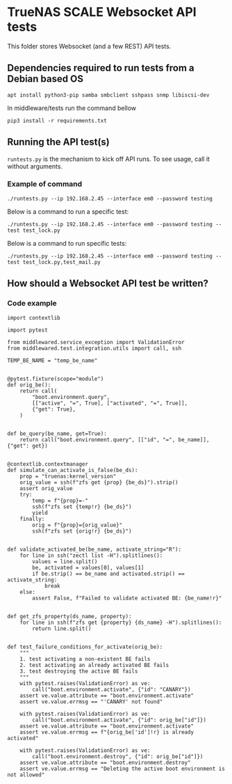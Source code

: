 # TrueNAS SCALE Websocket API tests
This folder stores Websocket (and a few REST) API tests.

## Dependencies required to run tests from a Debian based OS

`apt install python3-pip samba smbclient sshpass snmp libiscsi-dev`

In middleware/tests run the command bellow

`pip3 install -r requirements.txt`

## Running the API test(s)
`runtests.py` is the mechanism to kick off API runs. To see usage, call it without arguments.

### Example of command

`./runtests.py --ip 192.168.2.45 --interface em0 --password testing`

Below is a command to run a specific test:

`./runtests.py --ip 192.168.2.45 --interface em0 --password testing --test test_lock.py`

Below is a command to run specific tests:

`./runtests.py --ip 192.168.2.45 --interface em0 --password testing --test test_lock.py,test_mail.py`

## How should a Websocket API test be written?

### Code example
```
import contextlib

import pytest

from middlewared.service_exception import ValidationError
from middlewared.test.integration.utils import call, ssh

TEMP_BE_NAME = "temp_be_name"


@pytest.fixture(scope="module")
def orig_be():
    return call(
        "boot.environment.query",
        [["active", "=", True], ["activated", "=", True]],
        {"get": True},
    )


def be_query(be_name, get=True):
    return call("boot.environment.query", [["id", "=", be_name]], {"get": get})


@contextlib.contextmanager
def simulate_can_activate_is_false(be_ds):
    prop = "truenas:kernel_version"
    orig_value = ssh(f"zfs get {prop} {be_ds}").strip()
    assert orig_value
    try:
        temp = f"{prop}=-"
        ssh(f"zfs set {temp!r} {be_ds}")
        yield
    finally:
        orig = f"{prop}={orig_value}"
        ssh(f"zfs set {orig!r} {be_ds}")


def validate_activated_be(be_name, activate_string="R"):
    for line in ssh("zectl list -H").splitlines():
        values = line.split()
        be, activated = values[0], values[1]
        if be.strip() == be_name and activated.strip() == activate_string:
            break
    else:
        assert False, f"Failed to validate activated BE: {be_name!r}"


def get_zfs_property(ds_name, property):
    for line in ssh(f"zfs get {property} {ds_name} -H").splitlines():
        return line.split()


def test_failure_conditions_for_activate(orig_be):
    """
    1. test activating a non-existent BE fails
    2. test activating an already activated BE fails
    3. test destroying the active BE fails
    """
    with pytest.raises(ValidationError) as ve:
        call("boot.environment.activate", {"id": "CANARY"})
    assert ve.value.attribute == "boot.environment.activate"
    assert ve.value.errmsg == "'CANARY' not found"

    with pytest.raises(ValidationError) as ve:
        call("boot.environment.activate", {"id": orig_be["id"]})
    assert ve.value.attribute == "boot.environment.activate"
    assert ve.value.errmsg == f"{orig_be['id']!r} is already activated"

    with pytest.raises(ValidationError) as ve:
        call("boot.environment.destroy", {"id": orig_be["id"]})
    assert ve.value.attribute == "boot.environment.destroy"
    assert ve.value.errmsg == "Deleting the active boot environment is not allowed"
```

